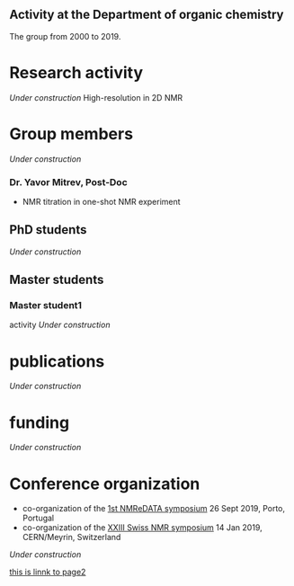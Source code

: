 ## Activity at the Department of organic chemistry

The group from 2000 to 2019.

# Research activity 

*Under construction*
High-resolution in 2D NMR

# Group members 
*Under construction*
### Dr. Yavor Mitrev, Post-Doc
- NMR titration in one-shot NMR experiment 

## PhD students 
*Under construction*
## Master students 
### Master student1
activity
*Under construction*

# publications 

*Under construction*

# funding 

*Under construction*

# Conference organization 

- co-organization of the [1st NMReDATA symposium](https://nmredata.org/wiki/Symposium2019/) 26 Sept 2019, Porto, Portugal
- co-organization of the [XXIII Swiss NMR symposium](https://indico.cern.ch/event/775177/) 14 Jan 2019, CERN/Meyrin, Switzerland

*Under construction*

[this is linnk to page2](page2)


